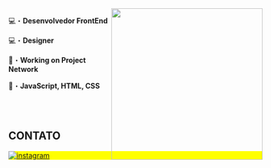 <img align="right" height="300em" src="https://media.discordapp.net/attachments/1064894230503358595/1114680424866779215/avatar.png?width=531&height=531"/>

💻・**Desenvolvedor FrontEnd**

💻・**Designer**

💼・**Working on Project Network**

💬・**JavaScript, HTML, CSS**

<!--

<br><br>

## 🛠 &nbsp;Tech Stack

![JavaScript](https://img.shields.io/badge/-JavaScript-05122A?style=flat&logo=javascript)&nbsp;
![HTML](https://img.shields.io/badge/-HTML-05122A?style=flat&logo=HTML5)&nbsp;
![CSS](https://img.shields.io/badge/-CSS-05122A?style=flat&logo=CSS3&logoColor=1572B6)&nbsp;
![Git](https://img.shields.io/badge/-Git-05122A?style=flat&logo=git)&nbsp;
![GitHub](https://img.shields.io/badge/-GitHub-05122A?style=flat&logo=github)&nbsp;
![Visual Studio Code](https://img.shields.io/badge/-Visual%20Studio%20Code-05122A?style=flat&logo=visual-studio-code&logoColor=007ACC)&nbsp;

<br><br>

## ⚙️ &nbsp;GitHub Analytics

<p align="left">
<img width="530em" src="https://github-readme-stats.vercel.app/api?username=maykbrito&show_icons=true&theme=vision-friendly-dark" alt="maykbrito's stats"/>
<img width="530em" src="https://github-readme-stats.vercel.app/api/top-langs/?username=maykbrito&layout=compact&theme=vision-friendly-dark" alt="maykbrito's most languages"/>
</p>
-->

<br><br>

## CONTATO

<p align="left" style="background:yellow">
<a href="https://www.instagram.com/eduardo__lazarotto/" target="_blank">
 <img align="center" src="https://img.shields.io/badge/-eduzin-05122A?style=flat&logo=instagram" alt="instagram"/>
</a>
</p>
